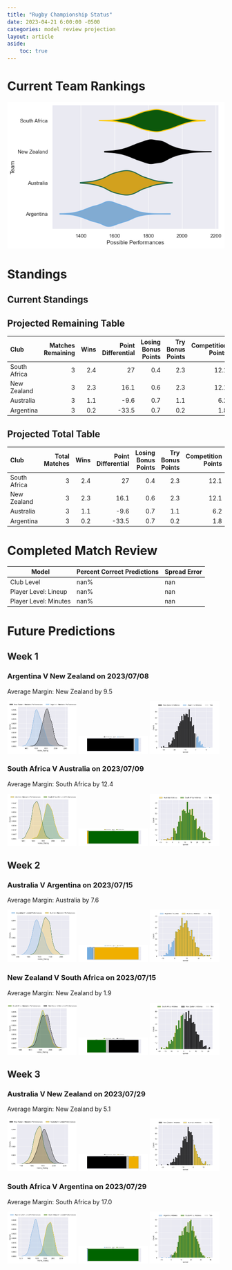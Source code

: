 ```yaml
---  
title: "Rugby Championship Status"  
date: 2023-04-21 6:00:00 -0500  
categories: model review projection  
layout: article  
aside:  
    toc: true  
---
```

# Current Team Rankings


![Club Rankings](plots/rankings_Rugby-Championship-2023.png)
# Standings

## Current Standings






## Projected Remaining Table


| Club         |   Matches Remaining |   Wins |   Point Differential |   Losing Bonus Points |   Try Bonus Points |   Competition Points |
|:-------------|--------------------:|-------:|---------------------:|----------------------:|-------------------:|---------------------:|
| South Africa |                   3 |    2.4 |                 27   |                   0.4 |                2.3 |                 12.1 |
| New Zealand  |                   3 |    2.3 |                 16.1 |                   0.6 |                2.3 |                 12.1 |
| Australia    |                   3 |    1.1 |                 -9.6 |                   0.7 |                1.1 |                  6.2 |
| Argentina    |                   3 |    0.2 |                -33.5 |                   0.7 |                0.2 |                  1.8 |



## Projected Total Table


| Club         |   Total Matches |   Wins |   Point Differential |   Losing Bonus Points |   Try Bonus Points |   Competition Points |
|:-------------|----------------:|-------:|---------------------:|----------------------:|-------------------:|---------------------:|
| South Africa |               3 |    2.4 |                 27   |                   0.4 |                2.3 |                 12.1 |
| New Zealand  |               3 |    2.3 |                 16.1 |                   0.6 |                2.3 |                 12.1 |
| Australia    |               3 |    1.1 |                 -9.6 |                   0.7 |                1.1 |                  6.2 |
| Argentina    |               3 |    0.2 |                -33.5 |                   0.7 |                0.2 |                  1.8 |



# Completed Match Review


| Model | Percent Correct Predictions | Spread Error |
| ------ | ------ | ------ |
| Club Level | nan% | nan |
| Player Level: Lineup | nan% | nan |
| Player Level: Minutes | nan% | nan |


# Future Predictions

## Week 1

### Argentina V New Zealand on 2023/07/08


Average Margin: New Zealand by 9.5

<p float="left">
<img src="plots/performances_Argentina_V_New Zealand_1.png" width="32%" />
<img src="plots/resultbar_Argentina_V_New Zealand_1.png" width="32%" />
<img src="plots/spreads_Argentina_V_New Zealand_1.png" width="32%" />
</p>

### South Africa V Australia on 2023/07/09


Average Margin: South Africa by 12.4

<p float="left">
<img src="plots/performances_South Africa_V_Australia_1.png" width="32%" />
<img src="plots/resultbar_South Africa_V_Australia_1.png" width="32%" />
<img src="plots/spreads_South Africa_V_Australia_1.png" width="32%" />
</p>

## Week 2

### Australia V Argentina on 2023/07/15


Average Margin: Australia by 7.6

<p float="left">
<img src="plots/performances_Australia_V_Argentina_2.png" width="32%" />
<img src="plots/resultbar_Australia_V_Argentina_2.png" width="32%" />
<img src="plots/spreads_Australia_V_Argentina_2.png" width="32%" />
</p>

### New Zealand V South Africa on 2023/07/15


Average Margin: New Zealand by 1.9

<p float="left">
<img src="plots/performances_New Zealand_V_South Africa_2.png" width="32%" />
<img src="plots/resultbar_New Zealand_V_South Africa_2.png" width="32%" />
<img src="plots/spreads_New Zealand_V_South Africa_2.png" width="32%" />
</p>

## Week 3

### Australia V New Zealand on 2023/07/29


Average Margin: New Zealand by 5.1

<p float="left">
<img src="plots/performances_Australia_V_New Zealand_3.png" width="32%" />
<img src="plots/resultbar_Australia_V_New Zealand_3.png" width="32%" />
<img src="plots/spreads_Australia_V_New Zealand_3.png" width="32%" />
</p>

### South Africa V Argentina on 2023/07/29


Average Margin: South Africa by 17.0

<p float="left">
<img src="plots/performances_South Africa_V_Argentina_3.png" width="32%" />
<img src="plots/resultbar_South Africa_V_Argentina_3.png" width="32%" />
<img src="plots/spreads_South Africa_V_Argentina_3.png" width="32%" />
</p>
